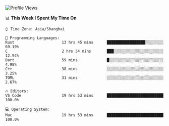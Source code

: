 <!--START_SECTION:waka-->
![Profile Views](http://img.shields.io/badge/Profile%20Views-63-blue)

📊 **This Week I Spent My Time On** 

```text
⌚︎ Time Zone: Asia/Shanghai

💬 Programming Languages: 
Rust                     13 hrs 45 mins      █████████████████░░░░░░░░   69.19% 
C                        2 hrs 34 mins       ███░░░░░░░░░░░░░░░░░░░░░░   12.94% 
Dart                     59 mins             █░░░░░░░░░░░░░░░░░░░░░░░░   4.98% 
C++                      38 mins             ░░░░░░░░░░░░░░░░░░░░░░░░░   3.25% 
TOML                     31 mins             ░░░░░░░░░░░░░░░░░░░░░░░░░   2.67%

🔥 Editors: 
VS Code                  19 hrs 53 mins      █████████████████████████   100.0%

💻 Operating System: 
Mac                      19 hrs 53 mins      █████████████████████████   100.0%

```


<!--END_SECTION:waka-->
